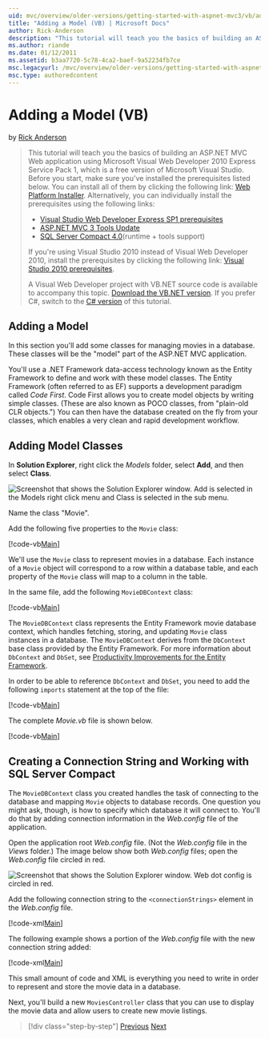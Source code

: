 ```yaml
---
uid: mvc/overview/older-versions/getting-started-with-aspnet-mvc3/vb/adding-a-model
title: "Adding a Model (VB) | Microsoft Docs"
author: Rick-Anderson
description: "This tutorial will teach you the basics of building an ASP.NET MVC Web application using Microsoft Visual Web Developer 2010 Express Service Pack 1. You will learn how to add a Model and a Model class, create a connection string, and work with SQL Server Compact."
ms.author: riande
ms.date: 01/12/2011
ms.assetid: b3aa7720-5c78-4ca2-baef-9a52234fb7ce
msc.legacyurl: /mvc/overview/older-versions/getting-started-with-aspnet-mvc3/vb/adding-a-model
msc.type: authoredcontent
---
```

# Adding a Model (VB)

by [Rick Anderson](https://twitter.com/RickAndMSFT)

> This tutorial will teach you the basics of building an ASP.NET MVC Web application using Microsoft Visual Web Developer 2010 Express Service Pack 1, which is a free version of Microsoft Visual Studio. Before you start, make sure you've installed the prerequisites listed below. You can install all of them by clicking the following link: [Web Platform Installer](https://www.microsoft.com/web/gallery/install.aspx?appid=VWD2010SP1Pack). Alternatively, you can individually install the prerequisites using the following links:
> 
> - [Visual Studio Web Developer Express SP1 prerequisites](https://www.microsoft.com/web/gallery/install.aspx?appid=VWD2010SP1Pack)
> - [ASP.NET MVC 3 Tools Update](https://www.microsoft.com/web/gallery/install.aspx?appsxml=&amp;appid=MVC3)
> - [SQL Server Compact 4.0](https://www.microsoft.com/web/gallery/install.aspx?appid=SQLCE;SQLCEVSTools_4_0)(runtime + tools support)
> 
> If you're using Visual Studio 2010 instead of Visual Web Developer 2010, install the prerequisites by clicking the following link: [Visual Studio 2010 prerequisites](https://www.microsoft.com/web/gallery/install.aspx?appsxml=&amp;appid=VS2010SP1Pack).
> 
> A Visual Web Developer project with VB.NET source code is available to accompany this topic. [Download the VB.NET version](https://code.msdn.microsoft.com/Introduction-to-MVC-3-10d1b098). If you prefer C#, switch to the [C# version](../cs/adding-a-model.md) of this tutorial.

## Adding a Model

In this section you'll add some classes for managing movies in a database. These classes will be the "model" part of the ASP.NET MVC application.

You'll use a .NET Framework data-access technology known as the Entity Framework to define and work with these model classes. The Entity Framework (often referred to as EF) supports a development paradigm called *Code First*. Code First allows you to create model objects by writing simple classes. (These are also known as POCO classes, from "plain-old CLR objects.") You can then have the database created on the fly from your classes, which enables a very clean and rapid development workflow.

## Adding Model Classes

In **Solution Explorer**, right click the *Models* folder, select **Add**, and then select **Class**.

![Screenshot that shows the Solution Explorer window. Add is selected in the Models right click menu and Class is selected in the sub menu.](adding-a-model/_static/image1.png)

Name the class "Movie".

Add the following five properties to the `Movie` class:

[!code-vb[Main](adding-a-model/samples/sample1.vb)]

We'll use the `Movie` class to represent movies in a database. Each instance of a `Movie` object will correspond to a row within a database table, and each property of the `Movie` class will map to a column in the table.

In the same file, add the following `MovieDBContext` class:

[!code-vb[Main](adding-a-model/samples/sample2.vb)]

The `MovieDBContext` class represents the Entity Framework movie database context, which handles fetching, storing, and updating `Movie` class instances in a database. The `MovieDBContext` derives from the `DbContext` base class provided by the Entity Framework. For more information about `DbContext` and `DbSet`, see [Productivity Improvements for the Entity Framework](/archive/blogs/efdesign/productivity-improvements-for-the-entity-framework).

In order to be able to reference `DbContext` and `DbSet`, you need to add the following `imports` statement at the top of the file:

[!code-vb[Main](adding-a-model/samples/sample3.vb)]

The complete *Movie.vb* file is shown below.

[!code-vb[Main](adding-a-model/samples/sample4.vb)]

## Creating a Connection String and Working with SQL Server Compact

The `MovieDBContext` class you created handles the task of connecting to the database and mapping `Movie` objects to database records. One question you might ask, though, is how to specify which database it will connect to. You'll do that by adding connection information in the *Web.config* file of the application.

Open the application root *Web.config* file. (Not the *Web.config* file in the *Views* folder.) The image below show both *Web.config* files; open the *Web.config* file circled in red.

![Screenshot that shows the Solution Explorer window. Web dot config is circled in red.](adding-a-model/_static/image2.png)

Add the following connection string to the `<connectionStrings>` element in the *Web.config* file.

[!code-xml[Main](adding-a-model/samples/sample5.xml)]

The following example shows a portion of the *Web.config* file with the new connection string added:

[!code-xml[Main](adding-a-model/samples/sample6.xml)]

This small amount of code and XML is everything you need to write in order to represent and store the movie data in a database.

Next, you'll build a new `MoviesController` class that you can use to display the movie data and allow users to create new movie listings.

> [!div class="step-by-step"]
> [Previous](adding-a-view.md)
> [Next](accessing-your-models-data-from-a-controller.md)
